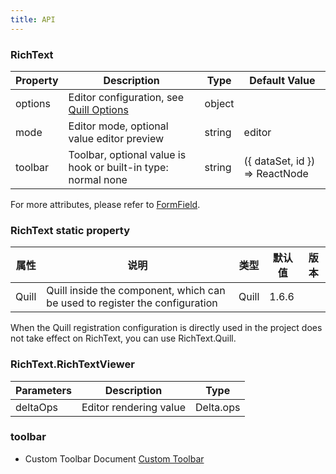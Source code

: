 ```yaml
---
title: API
---
```


### RichText

| Property | Description | Type | Default Value |
| ----- | -------- | -------- | ------------------ |
| options | Editor configuration, see [Quill Options](https://github.com/zenoamaro/react-quill#props)| object | |
| mode | Editor mode, optional value editor preview | string | editor |
| toolbar | Toolbar, optional value is hook or built-in type: normal none | string | ({ dataSet, id }) => ReactNode | normal |

For more attributes, please refer to [FormField](/zh/procmp/abstract/field/#FormField).

### RichText static property

| 属性  | 说明     | 类型     | 默认值  | 版本 |
| ----- | -------- | -------- | ------ | ----- |
| Quill | Quill inside the component, which can be used to register the configuration | Quill | 1.6.6 |

When the Quill registration configuration is directly used in the project does not take effect on RichText, you can use RichText.Quill.

### RichText.RichTextViewer

| Parameters | Description | Type |
| --- | --- | --- | 
| deltaOps | Editor rendering value | Delta.ops | 

### toolbar

- Custom Toolbar Document [Custom Toolbar](https://github.com/zenoamaro/react-quill#custom-toolbar)
